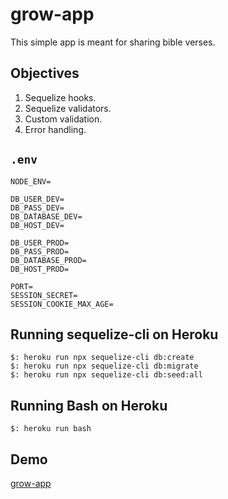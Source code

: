 # grow-app

This simple app is meant for sharing bible verses.

## Objectives

1. Sequelize hooks.
1. Sequelize validators.
1. Custom validation.
1. Error handling.

## `.env`

```
NODE_ENV=

DB_USER_DEV=
DB_PASS_DEV=
DB_DATABASE_DEV=
DB_HOST_DEV=

DB_USER_PROD=
DB_PASS_PROD=
DB_DATABASE_PROD=
DB_HOST_PROD=

PORT=
SESSION_SECRET=
SESSION_COOKIE_MAX_AGE=
```

## Running sequelize-cli on Heroku

```
$: heroku run npx sequelize-cli db:create
$: heroku run npx sequelize-cli db:migrate
$: heroku run npx sequelize-cli db:seed:all
```

## Running Bash on Heroku

```
$: heroku run bash
```

## Demo

[grow-app](https://grow-sate.herokuapp.com/)

